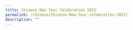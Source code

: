 ```yaml
---
title: Chinese New Year Celebration 2022
permalink: /chinese/Chinese-New-Year-Celebration-2022/
description: ""
---
```


